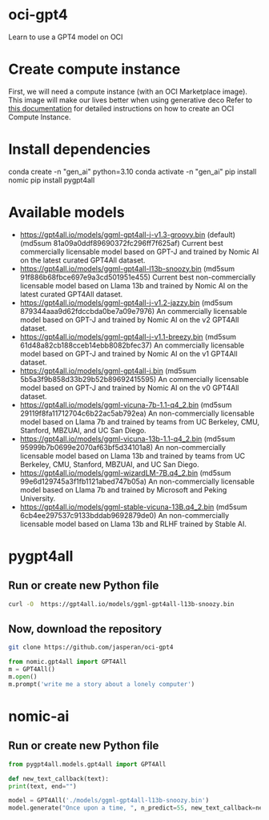 # oci-gpt4
Learn to use a GPT4 model on OCI

# Create compute instance
First, we will need a compute instance (with an OCI Marketplace image). This image will make our lives better when using generative deco  Refer to [this documentation](files/create_compute_instance.md) for detailed instructions on how to create an OCI Compute Instance. 

# Install dependencies

conda create -n "gen_ai" python=3.10
conda activate -n "gen_ai"
pip install nomic
pip install pygpt4all


# Available models

- https://gpt4all.io/models/ggml-gpt4all-j-v1.3-groovy.bin (default) (md5sum 81a09a0ddf89690372fc296ff7f625af) Current best commercially licensable model based on GPT-J and trained by Nomic AI on the latest curated GPT4All dataset.
- https://gpt4all.io/models/ggml-gpt4all-l13b-snoozy.bin (md5sum 91f886b68fbce697e9a3cd501951e455) Current best non-commercially licensable model based on Llama 13b and trained by Nomic AI on the latest curated GPT4All dataset.
- https://gpt4all.io/models/ggml-gpt4all-j-v1.2-jazzy.bin (md5sum 879344aaa9d62fdccbda0be7a09e7976) An commercially licensable model based on GPT-J and trained by Nomic AI on the v2 GPT4All dataset.
- https://gpt4all.io/models/ggml-gpt4all-j-v1.1-breezy.bin (md5sum 61d48a82cb188cceb14ebb8082bfec37) An commercially licensable model based on GPT-J and trained by Nomic AI on the v1 GPT4All dataset.
- https://gpt4all.io/models/ggml-gpt4all-j.bin (md5sum 5b5a3f9b858d33b29b52b89692415595) An commercially licensable model based on GPT-J and trained by Nomic AI on the v0 GPT4All dataset.
- https://gpt4all.io/models/ggml-vicuna-7b-1.1-q4_2.bin (md5sum 29119f8fa11712704c6b22ac5ab792ea) An non-commercially licensable model based on Llama 7b and trained by teams from UC Berkeley, CMU, Stanford, MBZUAI, and UC San Diego.
- https://gpt4all.io/models/ggml-vicuna-13b-1.1-q4_2.bin (md5sum 95999b7b0699e2070af63bf5d34101a8) An non-commercially licensable model based on Llama 13b and trained by teams from UC Berkeley, CMU, Stanford, MBZUAI, and UC San Diego.
- https://gpt4all.io/models/ggml-wizardLM-7B.q4_2.bin (md5sum 99e6d129745a3f1fb1121abed747b05a) An non-commercially licensable model based on Llama 7b and trained by Microsoft and Peking University.
- https://gpt4all.io/models/ggml-stable-vicuna-13B.q4_2.bin (md5sum 6cb4ee297537c9133bddab9692879de0) An non-commercially licensable model based on Llama 13b and RLHF trained by Stable AI.


# pygpt4all

## Run or create new Python file

```bash
curl -O  https://gpt4all.io/models/ggml-gpt4all-l13b-snoozy.bin
```

## Now, download the repository

```bash
git clone https://github.com/jasperan/oci-gpt4
```


```python
from nomic.gpt4all import GPT4All
m = GPT4All()
m.open()
m.prompt('write me a story about a lonely computer')
```
# nomic-ai

## Run or create new Python file
```python
from pygpt4all.models.gpt4all import GPT4All

def new_text_callback(text):
print(text, end="")

model = GPT4All('./models/ggml-gpt4all-l13b-snoozy.bin')
model.generate("Once upon a time, ", n_predict=55, new_text_callback=new_text_callback)
```